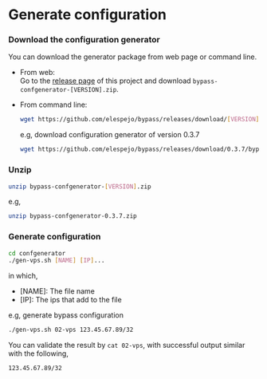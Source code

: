 # Generate configuration

### Download the configuration generator
You can download the generator package from web page or command line.

* From web:  
    Go to the [release page](https://github.com/elespejo/bypass/releases) of this project and download `bypass-confgenerator-[VERSION].zip`.

* From command line:  
    ```bash
    wget https://github.com/elespejo/bypass/releases/download/[VERSION]/bypass-confgenerator-[VERSION].zip
    ```
    e.g, download configuration generator of version 0.3.7
    ```bash
    wget https://github.com/elespejo/bypass/releases/download/0.3.7/bypass-confgenerator-0.3.7.zip
    ```

### Unzip
```bash
unzip bypass-confgenerator-[VERSION].zip
```
e.g,
```bash
unzip bypass-confgenerator-0.3.7.zip
```

### Generate configuration

```bash
cd confgenerator
./gen-vps.sh [NAME] [IP]...
```
in which,
* [NAME]: The file name
* [IP]: The ips that add to the file  

e.g, generate bypass configuration
```bash
./gen-vps.sh 02-vps 123.45.67.89/32 
``` 

You can validate the result by `cat 02-vps`, with successful output similar with the following,
```
123.45.67.89/32
```
